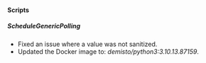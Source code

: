 
#### Scripts

##### ScheduleGenericPolling

- Fixed an issue where a value was not sanitized.
- Updated the Docker image to: *demisto/python3:3.10.13.87159*.